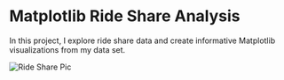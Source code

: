 # Matplotlib Ride Share Analysis

In this project, I explore ride share data and create informative Matplotlib visualizations from my data set.

![Ride Share Pic](https://raw.githubusercontent.com/hgmhd7/Matplotlib-Ride-Share-Analysis/master/rideshare.jpg)
